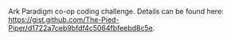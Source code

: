 Ark Paradigm co-op coding challenge. Details can be found here: https://gist.github.com/The-Pied-Piper/d1722a7ceb9bfdf4c5064fbfeebd8c5e.
